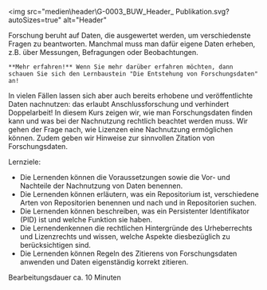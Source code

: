 <img src="medien\header\G-0003_BUW_Header_ Publikation.svg?autoSizes=true"
     alt="Header"


Forschung beruht auf Daten, die ausgewertet werden, um verschiedenste Fragen zu beantworten. Manchmal muss man dafür eigene Daten erheben, z.B. über Messungen, Befragungen oder Beobachtungen.

    **Mehr erfahren!** Wenn Sie mehr darüber erfahren möchten, dann schauen Sie sich den Lernbaustein "Die Entstehung von Forschungsdaten" an!
   
In vielen Fällen lassen sich aber auch bereits erhobene und veröffentlichte Daten nachnutzen: das erlaubt Anschlussforschung und verhindert Doppelarbeit! In diesem Kurs zeigen wir, wie man Forschungsdaten finden kann und was bei der Nachnutzung rechtlich beachtet werden muss. Wir gehen der Frage nach, wie Lizenzen eine Nachnutzung ermöglichen können. Zudem geben wir Hinweise zur sinnvollen Zitation von Forschungsdaten.

Lernziele:
- Die Lernenden können die Voraussetzungen sowie die Vor- und Nachteile der Nachnutzung von Daten benennen.
- Die Lernenden können erläutern, was ein Repositorium ist, verschiedene Arten von Repositorien benennen und nach und in Repositorien suchen.
- Die Lernenden können beschreiben, was ein Persistenter Identifikator (PID) ist und welche Funktion sie haben.
- Die Lernendenkennen die rechtlichen Hintergründe des Urheberrechts und Lizenzrechts und wissen, welche Aspekte diesbezüglich zu berücksichtigen sind.
- Die Lernenden können Regeln des Zitierens von Forschungsdaten anwenden und Daten eigenständig korrekt zitieren.

Bearbeitungsdauer
ca. 10 Minuten